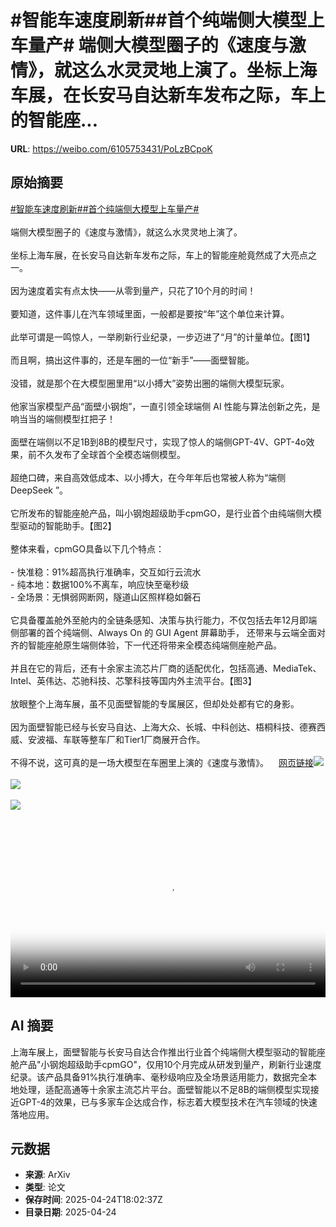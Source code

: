 # #智能车速度刷新##首个纯端侧大模型上车量产# 端侧大模型圈子的《速度与激情》，就这么水灵灵地上演了。坐标上海车展，在长安马自达新车发布之际，车上的智能座...

**URL**: https://weibo.com/6105753431/PoLzBCpoK

## 原始摘要

<a href="https://m.weibo.cn/search?containerid=231522type%3D1%26t%3D10%26q%3D%23%E6%99%BA%E8%83%BD%E8%BD%A6%E9%80%9F%E5%BA%A6%E5%88%B7%E6%96%B0%23&amp;extparam=%23%E6%99%BA%E8%83%BD%E8%BD%A6%E9%80%9F%E5%BA%A6%E5%88%B7%E6%96%B0%23" data-hide=""><span class="surl-text">#智能车速度刷新#</span></a><a href="https://m.weibo.cn/search?containerid=231522type%3D1%26t%3D10%26q%3D%23%E9%A6%96%E4%B8%AA%E7%BA%AF%E7%AB%AF%E4%BE%A7%E5%A4%A7%E6%A8%A1%E5%9E%8B%E4%B8%8A%E8%BD%A6%E9%87%8F%E4%BA%A7%23&amp;extparam=%23%E9%A6%96%E4%B8%AA%E7%BA%AF%E7%AB%AF%E4%BE%A7%E5%A4%A7%E6%A8%A1%E5%9E%8B%E4%B8%8A%E8%BD%A6%E9%87%8F%E4%BA%A7%23" data-hide=""><span class="surl-text">#首个纯端侧大模型上车量产#</span></a> <br><br>端侧大模型圈子的《速度与激情》，就这么水灵灵地上演了。<br><br>坐标上海车展，在长安马自达新车发布之际，车上的智能座舱竟然成了大亮点之一。<br><br>因为速度着实有点太快——从零到量产，只花了10个月的时间！<br><br>要知道，这件事儿在汽车领域里面，一般都是要按“年”这个单位来计算。<br><br>此举可谓是一鸣惊人，一举刷新行业纪录，一步迈进了“月”的计量单位。【图1】<br><br>而且啊，搞出这件事的，还是车圈的一位“新手”——面壁智能。<br><br>没错，就是那个在大模型圈里用“以小搏大”姿势出圈的端侧大模型玩家。<br><br>他家当家模型产品“面壁小钢炮”，一直引领全球端侧 AI 性能与算法创新之先，是响当当的端侧模型扛把子！<br><br>面壁在端侧以不足1B到8B的模型尺寸，实现了惊人的端侧GPT-4V、GPT-4o效果，前不久发布了全球首个全模态端侧模型。<br><br>超绝口碑，来自高效低成本、以小搏大，在今年年后也常被人称为“端侧 DeepSeek ”。<br><br>它所发布的智能座舱产品，叫小钢炮超级助手cpmGO，是行业首个由纯端侧大模型驱动的智能助手。【图2】<br><br>整体来看，cpmGO具备以下几个特点：<br><br>- 快准稳：91%超高执行准确率，交互如行云流水<br>- 纯本地：数据100%不离车，响应快至毫秒级<br>- 全场景：无惧弱网断网，隧道山区照样稳如磐石<br><br>它具备覆盖舱外至舱内的全链条感知、决策与执行能力，不仅包括去年12月即端侧部署的首个纯端侧、Always On 的 GUI Agent 屏幕助手， 还带来与云端全面对齐的智能座舱原生端侧体验，下一代还将带来全模态纯端侧座舱产品。<br><br>并且在它的背后，还有十余家主流芯片厂商的适配优化，包括高通、MediaTek、Intel、英伟达、芯驰科技、芯擎科技等国内外主流平台。【图3】<br><br>放眼整个上海车展，虽不见面壁智能的专属展区，但却处处都有它的身影。<br><br>因为面壁智能已经与长安马自达、上海大众、长城、中科创达、梧桐科技、德赛西威、安波福、车联等整车厂和Tier1厂商展开合作。<br><br>不得不说，这可真的是一场大模型在车圈里上演的《速度与激情》。<a href="https://weibo.cn/sinaurl?u=https%3A%2F%2Fmp.weixin.qq.com%2Fs%2FO7UfPfxD8mN41IKN2E6ywA" data-hide=""><span class="url-icon"><img style="width: 1rem;height: 1rem" src="https://h5.sinaimg.cn/upload/2015/09/25/3/timeline_card_small_web_default.png" referrerpolicy="no-referrer"></span><span class="surl-text">网页链接</span></a><img style="" src="https://tvax4.sinaimg.cn/large/006Fd7o3ly1i0s33hk6xdj30u007wn2k.jpg" referrerpolicy="no-referrer"><br><br><img style="" src="https://tvax1.sinaimg.cn/large/006Fd7o3ly1i0s37qbewlj31hc0u0tad.jpg" referrerpolicy="no-referrer"><br><br><img style="" src="https://tvax4.sinaimg.cn/large/006Fd7o3ly1i0s33zcov8j30u008hgrp.jpg" referrerpolicy="no-referrer"><br><br><br clear="both"><div style="clear: both"></div><video controls="controls" poster="https://tvax3.sinaimg.cn/orj480/006Fd7o3ly1i0s37pcdv9j31hc0u0tad.jpg" style="width: 100%"><source src="https://f.video.weibocdn.com/o0/YgGXM3mplx08nJ73IXoY01041200kRRt0E010.mp4?label=mp4_720p&amp;template=1280x720.25.0&amp;ori=0&amp;ps=1CwnkDw1GXwCQx&amp;Expires=1745521346&amp;ssig=E%2Fp2I8FFMZ&amp;KID=unistore,video"><source src="https://f.video.weibocdn.com/o0/OZiGJBWklx08nJ73twUU01041200aLq90E010.mp4?label=mp4_hd&amp;template=852x480.25.0&amp;ori=0&amp;ps=1CwnkDw1GXwCQx&amp;Expires=1745521346&amp;ssig=2YznYjo5HW&amp;KID=unistore,video"><source src="https://f.video.weibocdn.com/o0/7FipUoy7lx08nJ73CoU8010412006scU0E010.mp4?label=mp4_ld&amp;template=640x360.25.0&amp;ori=0&amp;ps=1CwnkDw1GXwCQx&amp;Expires=1745521346&amp;ssig=7XoHuhReBz&amp;KID=unistore,video"><p>视频无法显示，请前往<a href="https://video.weibo.com/show?fid=1034%3A5159026338496544" target="_blank" rel="noopener noreferrer">微博视频</a>观看。</p></video>

## AI 摘要

上海车展上，面壁智能与长安马自达合作推出行业首个纯端侧大模型驱动的智能座舱产品"小钢炮超级助手cpmGO"，仅用10个月完成从研发到量产，刷新行业速度纪录。该产品具备91%执行准确率、毫秒级响应及全场景适用能力，数据完全本地处理，适配高通等十余家主流芯片平台。面壁智能以不足8B的端侧模型实现接近GPT-4的效果，已与多家车企达成合作，标志着大模型技术在汽车领域的快速落地应用。

## 元数据

- **来源**: ArXiv
- **类型**: 论文
- **保存时间**: 2025-04-24T18:02:37Z
- **目录日期**: 2025-04-24
